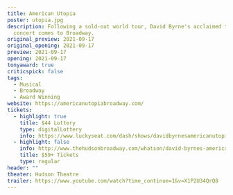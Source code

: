 ```yaml
---
title: American Utopia
poster: utopia.jpg
description: Following a sold-out world tour, David Byrne's acclaimed theatrical
  concert comes to Broadway.
original_preview: 2021-09-17
original_opening: 2021-09-17
preview: 2021-09-17
opening: 2021-09-17
tonyaward: true
criticspick: false
tags: 
  - Musical
  - Broadway
  - Award Winning
website: https://americanutopiabroadway.com/
tickets:
  - highlight: true
    title: $44 Lottery
    type: digitalLottery
    info: https://www.luckyseat.com/dash/shows/davidbyrnesamericanutopia-newyork
  - highlight: false
    info: http://www.thehudsonbroadway.com/whatson/david-byrnes-american-utopia/
    title: $59+ Tickets
    type: regular
header: ""
theater: Hudson Theatre
trailer: https://www.youtube.com/watch?time_continue=1&v=X1P2U34QrQ8
---
```

